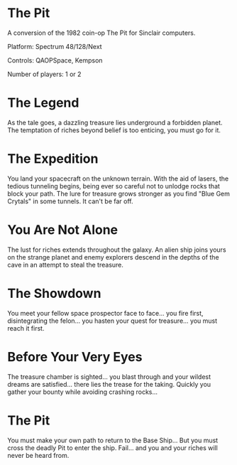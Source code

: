 The Pit
=======
A conversion of the 1982 coin-op The Pit for Sinclair computers.

Platform: Spectrum 48/128/Next

Controls: QAOPSpace, Kempson

Number of players: 1 or 2

The Legend
==========
As the tale goes, a dazzling treasure lies underground a forbidden planet. The temptation of riches beyond belief is too enticing, you must go for it.

The Expedition
==============
You land your spacecraft on the unknown terrain. With the aid of lasers, the tedious tunneling begins, being ever so careful not to unlodge rocks that block your path. The lure for treasure grows stronger as you find "Blue Gem Crytals" in some tunnels. It can't be far off.

You Are Not Alone
=================
The lust for riches extends throughout the galaxy. An alien ship joins yours on the strange planet and enemy explorers descend in the depths of the cave in an attempt to steal the treasure.

The Showdown
============
You meet your fellow space prospector face to face... you fire first, disintegrating the felon... you hasten your quest for treasure... you must reach it first.

Before Your Very Eyes
=====================
The treasure chamber is sighted... you blast through and your wildest dreams are satisfied... there lies the trease for the taking. Quickly you gather your bounty while avoiding crashing rocks...

The Pit
=======
You must make your own path to return to the Base Ship... But you must cross the deadly Pit to enter the ship. Fail... and you and your riches will never be heard from.


